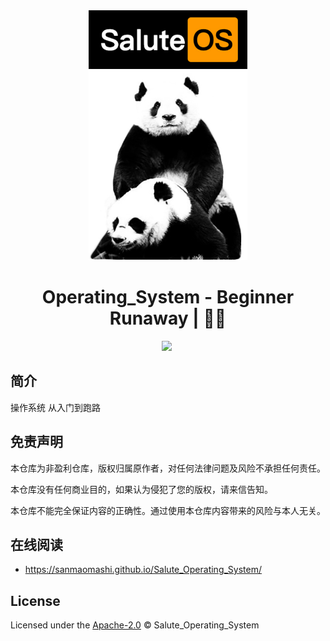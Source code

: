 <div align="center">
  <a href="https://github.com/sanmaomashi/Salute_Operating_System">
    <img src="https://raw.githubusercontent.com/sanmaomashi/Salute_Operating_System/main/img/1.jpg" height="400">
  </a>
  <h1>Operating_System - Beginner Runaway | 🚴‍♂️</h1>
  <img src="https://img.shields.io/github/repo-size/sanmaomashi/Salute_Operating_System.svg?label=Repo%20size&style=flat-square" height="20">
  <img src="https://img.shields.io/badge/License-Apache%202.0-purple" data-origin="https://img.shields.io/badge/License-Apache%202.0-blue" alt="">
</div>




## 简介

操作系统 从入门到跑路



## 免责声明

本仓库为非盈利仓库，版权归属原作者，对任何法律问题及风险不承担任何责任。

本仓库没有任何商业目的，如果认为侵犯了您的版权，请来信告知。

本仓库不能完全保证内容的正确性。通过使用本仓库内容带来的风险与本人无关。



## 在线阅读

- https://sanmaomashi.github.io/Salute_Operating_System/



## License

Licensed under the [Apache-2.0](http://choosealicense.com/licenses/apache/) © Salute_Operating_System

